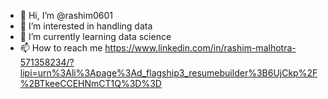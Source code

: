 - 👋 Hi, I’m @rashim0601
- 👀 I’m interested in handling data
- 🌱 I’m currently learning data science
- 📫 How to reach me https://www.linkedin.com/in/rashim-malhotra-571358234/?lipi=urn%3Ali%3Apage%3Ad_flagship3_resumebuilder%3B6UjCkp%2F%2BTkeeCCEHNmCT1Q%3D%3D

